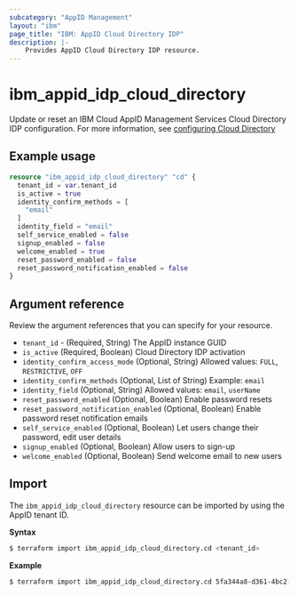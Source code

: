 ```yaml
---
subcategory: "AppID Management"
layout: "ibm"
page_title: "IBM: AppID Cloud Directory IDP"
description: |-
    Provides AppID Cloud Directory IDP resource.
---
```


# ibm_appid_idp_cloud_directory

Update or reset an IBM Cloud AppID Management Services Cloud Directory IDP configuration. For more information, see [configuring Cloud Directory](https://cloud.ibm.com/docs/appid?topic=appid-cloud-directory)

## Example usage

```terraform
resource "ibm_appid_idp_cloud_directory" "cd" {
  tenant_id = var.tenant_id
  is_active = true
  identity_confirm_methods = [
    "email"
  ]
  identity_field = "email"
  self_service_enabled = false
  signup_enabled = false
  welcome_enabled = true
  reset_password_enabled = false
  reset_password_notification_enabled = false
}
```

## Argument reference
Review the argument references that you can specify for your resource.

- `tenant_id` - (Required, String) The AppID instance GUID
- `is_active` (Required, Boolean) Cloud Directory IDP activation
- `identity_confirm_access_mode` (Optional, String) Allowed values: `FULL`, `RESTRICTIVE`, `OFF`
- `identity_confirm_methods` (Optional, List of String) Example: `email`
- `identity_field` (Optional, String) Allowed values: `email`, `userName`
- `reset_password_enabled` (Optional, Boolean) Enable password resets
- `reset_password_notification_enabled` (Optional, Boolean) Enable password reset notification emails
- `self_service_enabled` (Optional, Boolean) Let users change their password, edit user details
- `signup_enabled` (Optional, Boolean) Allow users to sign-up
- `welcome_enabled` (Optional, Boolean) Send welcome email to new users


## Import

The `ibm_appid_idp_cloud_directory` resource can be imported by using the AppID tenant ID.

**Syntax**

```bash
$ terraform import ibm_appid_idp_cloud_directory.cd <tenant_id>
```
**Example**

```bash
$ terraform import ibm_appid_idp_cloud_directory.cd 5fa344a8-d361-4bc2-9051-58ca253f4b2b
```
